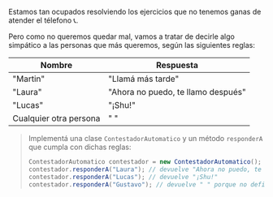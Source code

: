 Estamos tan ocupados resolviendo los ejercicios que no tenemos ganas de atender el télefono :telephone_receiver:.

Pero como no queremos quedar mal, vamos a tratar de decirle algo simpático a las personas que más queremos, según las siguientes reglas:

<table class="table table-bordered table-striped">
  <thead>
    <tr>
      <th>Nombre</th>
      <th>Respuesta</th>
    </tr>
  </thead>
  <tbody>
    <tr>
      <td>"Martin"</td>
      <td>"Llamá más tarde"</td>
    </tr>
    <tr>
      <td>"Laura"</td>
      <td>"Ahora no puedo, te llamo después"</td>
    </tr>
    <tr>
      <td>"Lucas"</td>
      <td>"¡Shu!"</td>
    </tr>
    <tr>
      <td>Cualquier otra persona</td>
      <td>" "</td>
    </tr>
  </tbody>
</table>

> Implementá una clase `ContestadorAutomatico` y un método `responderA` que cumpla con dichas reglas: 
> 
> ```java
> ContestadorAutomatico contestador = new ContestadorAutomatico();
> contestador.responderA("Laura"); // devuelve "Ahora no puedo, te llamo después"
> contestador.responderA("Lucas"); // devuelve "¡Shu!"
> contestador.responderA("Gustavo"); // devuelve " " porque no definimos ningún mensaje para él
> ```
> 
